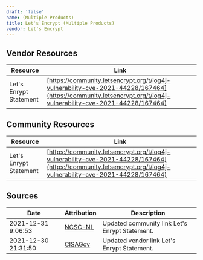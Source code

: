 ```yaml
---
draft: 'false'
name: (Multiple Products)
title: Let's Encrypt (Multiple Products)
vendor: Let's Encrypt
---
```


## Vendor Resources
| Resource | Link |
| --- | --- |
| Let's Enrypt Statement | [https://community.letsencrypt.org/t/log4j-vulnerability-cve-2021-44228/167464](https://community.letsencrypt.org/t/log4j-vulnerability-cve-2021-44228/167464) |

## Community Resources
| Resource | Link |
| --- | --- |
| Let's Enrypt Statement | [https://community.letsencrypt.org/t/log4j-vulnerability-cve-2021-44228/167464](https://community.letsencrypt.org/t/log4j-vulnerability-cve-2021-44228/167464) |


## Sources
| Date | Attribution | Description |
| --- | --- | --- |
| 2021-12-31 9:06:53 | [NCSC-NL](https://github.com/NCSC-NL/log4shell/blob/main/software/README.md) | Updated community link Let's Enrypt Statement.  |
| 2021-12-30 21:31:50 | [CISAGov](https://raw.githubusercontent.com/cisagov/log4j-affected-db/develop/README.md) | Updated vendor link Let's Enrypt Statement.  |

